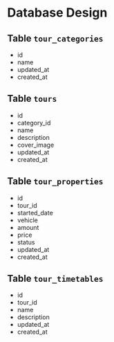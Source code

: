 # Database Design

## Table `tour_categories`

- id
- name
- updated_at
- created_at

## Table `tours`

- id
- category_id
- name
- description
- cover_image
- updated_at
- created_at

## Table `tour_properties`

- id
- tour_id
- started_date
- vehicle
- amount
- price
- status
- updated_at
- created_at

## Table `tour_timetables`

- id
- tour_id
- name
- description
- updated_at
- created_at
